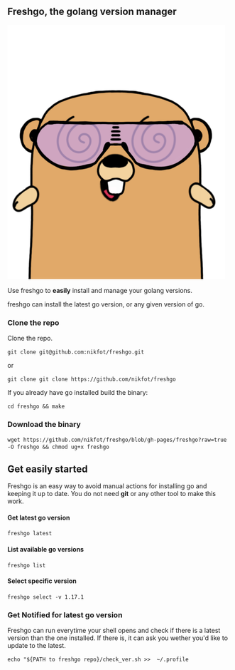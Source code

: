 ## Freshgo, the golang version manager

![fresh go with Freshgo!](https://github.com/nikfot/freshgo/blob/gh-pages/freshgo.png?raw=true)

Use freshgo to **easily** install and manage your golang versions.

freshgo can install the latest go version, or any given version of go. 

### Clone the repo
Clone the repo.
```
git clone git@github.com:nikfot/freshgo.git
```
or 
```
git clone git clone https://github.com/nikfot/freshgo
```

If you already have go installed build the binary:
```
cd freshgo && make
```
### Download the binary
```
wget https://github.com/nikfot/freshgo/blob/gh-pages/freshgo?raw=true -O freshgo && chmod ug+x freshgo
```

## Get easily started

Freshgo is an easy way to avoid manual actions for installing go and keeping it up to date.
You do not need **git** or any other tool to make this work.



#### Get latest go version
```
freshgo latest
```
#### List available go versions
```
freshgo list
```
#### Select specific version
```
freshgo select -v 1.17.1
```

### Get **Notified** for latest go version

Freshgo can run everytime your shell opens and check if there is a latest version than the one installed. If there is, it can ask you wether you'd like to update to the latest.

```
echo "${PATH to freshgo repo}/check_ver.sh >>  ~/.profile
```
